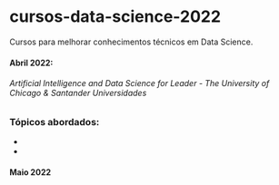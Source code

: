 # cursos-data-science-2022
Cursos para melhorar conhecimentos técnicos em Data Science.

#### Abril 2022:

###### Artificial Intelligence and Data Science for Leader - The University of Chicago & Santander Universidades

### Tópicos abordados:
- 
-

#### Maio 2022
